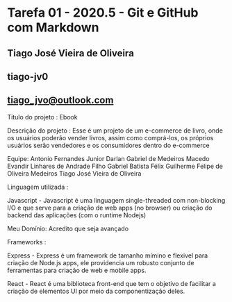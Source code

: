 # Tarefa 01 - 2020.5 - Git e GitHub com Markdown

##  Tiago José Vieira de Oliveira
##  tiago-jv0
##  tiago_jvo@outlook.com

Titulo do projeto : Ebook

Descrição do projeto : Esse é um projeto de um e-commerce de livro, onde os usuários poderão vender livros, assim como comprá-los, os próprios usuários serão vendedores e os consumidores dentro do e-commerce

Equipe: 
Antonio Fernandes Junior
Darlan Gabriel de Medeiros Macedo
Evandir Linhares de Andrade Filho
Gabriel Batista Félix
Guilherme Felipe de Oliveira Medeiros
Tiago José Vieira de Oliveira

Linguagem utilizada : 

Javascript - Javascript é uma linguagem single-threaded com non-blocking I/O e que serve para a criação de web apps (no browser) ou criação do backend das aplicações (com o runtime Nodejs) 

Meu Domínio: Acredito que seja avançado

Frameworks :

Express - Express é um framework de tamanho mímino e flexivel para criação de Node.js apps, ele providencia um robusto conjunto de ferramentas para criação  de web e mobile apps.

React - React é uma biblioteca front-end que tem o objetivo de facilitar a criação de elementos UI por meio da componentização deles.